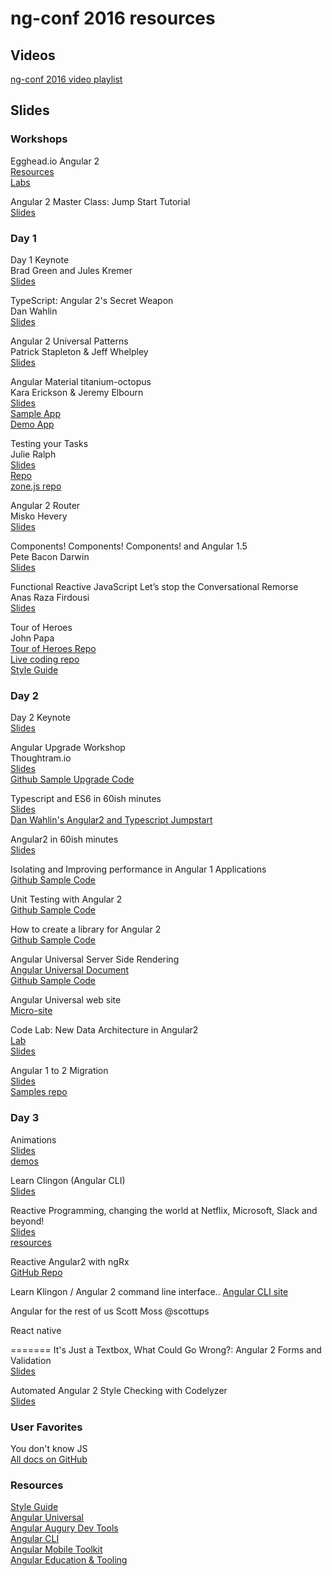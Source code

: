 ng-conf 2016 resources
======================

Videos
------
[ng-conf 2016 video playlist](https://www.youtube.com/watch?list=PLOETEcp3DkCq788xapkP_OU-78jhTf68j&v=J5Bvy4KhIs0)

Slides
------

### Workshops

Egghead.io Angular 2  
[Resources](https://github.com/johnlindquist/angular2-workshop-resources)  
[Labs](https://github.com/johnlindquist/angular2-workshop)

Angular 2 Master Class: Jump Start Tutorial  
[Slides](http://thoughtram.io/angular2-master-class-jump-start-slides/#/)

### Day 1 

Day 1 Keynote  
Brad Green and Jules Kremer  
[Slides](https://t.co/6rmvZByOgp)

TypeScript: Angular 2's Secret Weapon  
Dan Wahlin  
[Slides](https://t.co/O7Bc3NyJtV)

Angular 2 Universal Patterns  
Patrick Stapleton & Jeff Whelpley  
[Slides](https://t.co/EMivEdHdJ9)

Angular Material titanium-octopus  
Kara Erickson & Jeremy Elbourn  
[Slides](https://t.co/vHljvzZ1SX)  
[Sample App](https://github.com/kara/puppy-love)  
[Demo App](https://puppy-love.firebaseapp.com/)

Testing your Tasks  
Julie Ralph  
[Slides](https://t.co/RfUWxkY4KR)  
[Repo](https://github.com/juliemr/ngconf-2016-zones)  
[zone.js repo](https://github.com/angular/zone.js)

Angular 2 Router  
Misko Hevery  
[Slides](https://t.co/0EtsdcZWL1)

Components! Components! Components! and Angular 1.5  
Pete Bacon Darwin  
[Slides](https://t.co/bEZrDywg3n)

Functional Reactive JavaScript Let’s stop the Conversational Remorse  
Anas Raza Firdousi  
[Slides](https://t.co/w2wBVMUP8c)

Tour of Heroes  
John Papa  
[Tour of Heroes Repo](https://github.com/johnpapa/angular2-tour-of-heroes)  
[Live coding repo](https://github.com/johnpapa/angular2-force)  
[Style Guide](http://jpapa.me/ng2styleguide)

### Day 2  
Day 2 Keynote  
[Slides](https://t.co/3KUDhCfH3O)

Angular Upgrade Workshop  
Thoughtram.io  
[Slides](http://thoughtram.io/angular-upgrade-slides/#/)  
[Github Sample Upgrade Code](https://github.com/thoughtram/angular-upgrade-app)

Typescript and ES6 in 60ish minutes  
[Slides](https://docs.google.com/presentation/d/1iFsKdrsSkrLt9VUu8nr67iZQJx8Ib4VQY9l3vhzGbIM/edit)  
[Dan Wahlin's Angular2 and Typescript Jumpstart](http://github.com/danwahlin/angular2-jumpstart)

Angular2 in 60ish minutes  
[Slides](http://tinyurl.com/angular2jumpstart)

Isolating and Improving performance in Angular 1 Applications  
[Github Sample Code](https://github.com/taylor1791/ng-conf-2016-workshop)

Unit Testing with Angular 2  
[Github Sample Code](https://github.com/elecash/ng-conf-testing)

How to create a library for Angular 2  
[Github Sample Code](https://github.com/ocombe/ng-conf-library)

Angular Universal Server Side Rendering  
[Angular Universal Document](https://universal.angular.io/)  
[Github Sample Code](https://github.com/angular/universal-starter)

Angular Universal web site  
[Micro-site](universal.angular.io)

Code Lab: New Data Architecture in Angular2  
[Lab](https://t.co/9jeKk5ttHc)  
[Slides](https://t.co/N6z9QEYd3z)

Angular 1 to 2 Migration  
[Slides](https://t.co/QxKBt1VMKU)  
[Samples repo](https://t.co/0TtELxJUZv)

### Day 3
Animations  
[Slides](http://slides.yearofmoo.com/ng-conf-2016-slides/index.html#/0/0/)  
[demos](https://github.com/matsko/ng-conf-demos)

Learn Clingon (Angular CLI)  
[Slides](https://docs.google.com/presentation/d/1m-ApfPczuVg1gq5z7EMeHsgf5Oeag8yOhL8G8f9sm2c/edit)

Reactive Programming, changing the world at Netflix, Microsoft, Slack and beyond!  
[Slides](https://github.com/mattpodwysocki/ng-conf-2016/blob/master/ng-conf-2016.pdf)  
[resources](https://github.com/mattpodwysocki/ng-conf-2016)

Reactive Angular2 with ngRx  
[GitHub Repo](https://github.com/ngrx)


Learn Klingon / Angular 2 command line interface..
[Angular CLI site](http://cli.angular.io)

Angular for the rest of us
Scott Moss @scottups

React native

=======
It's Just a Textbox, What Could Go Wrong?: Angular 2 Forms and Validation  
[Slides](https://docs.google.com/presentation/d/1YqZmwY4FYbq5yRjm6PxzKjtZrAXpT54o62D9qsxDtV4/pub)

Automated Angular 2 Style Checking with Codelyzer  
[Slides](https://speakerdeck.com/mgechev/automated-angular-2-style-checking-with-codelyzer)  

### User Favorites
You don't know JS  
[All docs on GitHub](https://github.com/getify/You-Dont-Know-JS)

### Resources  
[Style Guide](https://angular.io/styleguide)  
[Angular Universal](https://universal.angular.io/)  
[Angular Augury Dev Tools](https://augury.angular.io/)  
[Angular CLI](https://cli.angular.io/)  
[Angular Mobile Toolkit](https://mobile.angular.io/)  
[Angular Education & Tooling](https://angular.io/resources/)  





